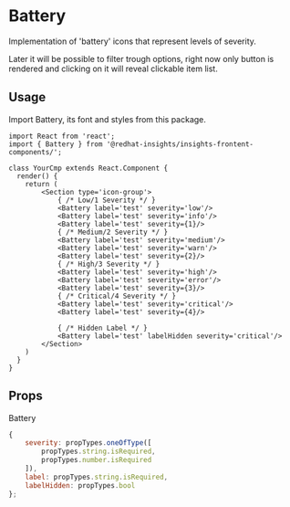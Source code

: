 # Battery

Implementation of 'battery' icons that represent levels of severity.

Later it will be possible to filter trough options, right now only button is rendered and clicking on it will reveal clickable item list.

## Usage

Import Battery, its font and styles from this package.

```JSX
import React from 'react';
import { Battery } from '@redhat-insights/insights-frontent-components/';

class YourCmp extends React.Component {
  render() {
    return (
        <Section type='icon-group'>
            { /* Low/1 Severity */ }
            <Battery label='test' severity='low'/>
            <Battery label='test' severity='info'/>
            <Battery label='test' severity={1}/>
            { /* Medium/2 Severity */ }
            <Battery label='test' severity='medium'/>
            <Battery label='test' severity='warn'/>
            <Battery label='test' severity={2}/>
            { /* High/3 Severity */ }
            <Battery label='test' severity='high'/>
            <Battery label='test' severity='error'/>
            <Battery label='test' severity={3}/>
            { /* Critical/4 Severity */ }
            <Battery label='test' severity='critical'/>
            <Battery label='test' severity={4}/>

            { /* Hidden Label */ }
            <Battery label='test' labelHidden severity='critical'/>
        </Section>
    )
  }
}
```

## Props

Battery

```javascript
{
    severity: propTypes.oneOfType([
        propTypes.string.isRequired,
        propTypes.number.isRequired
    ]),
    label: propTypes.string.isRequired,
    labelHidden: propTypes.bool
};
```
